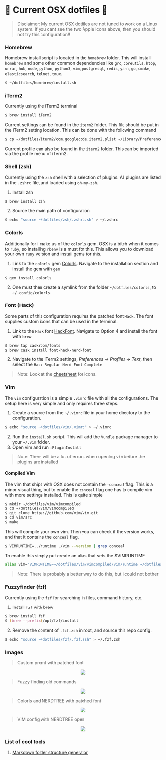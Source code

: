 #  Current OSX dotfiles 

> Disclaimer: My current OSX dotfiles are not tuned to work on a Linux system. If you cant see the two Apple icons above, then you should not try this configuration!!

### Homebrew

Homebrew install script is located in the `homebrew` folder.
This will install `homebrew` and some other common dependencies
like `grc`, `coreutils`, `htop`, `unrar`, `hub`, `node`, `python`, `python3`, `vim`,
`postgresql`, `redis`, `yarn`, `go`, `cmake`, `elasticsearch`, `telnet`, `tmux`.

```sh
$ ~/dotfiles/homebrew/install.sh
```

### iTerm2

Currently using the iTerm2 terminal

```sh
$ brew install iTerm2
```

Current settings can be found in the `iterm2` folder. This file should be put in the
iTerm2 setting location. This can be done with the following command

```sh
$ cp ~/dotfiles/iterm2/com.googlecode.iterm2.plist ~/Library/Preferences
```

Current profile can also be found in the `iterm2` folder. This can be imported via the
profile menu of iTerm2.

### Shell (zsh)

Currently using the `zsh` shell with a selection of plugins. All plugins are listed in the `.zshrc` file, and loaded using `oh-my-zsh`.

1. Install zsh

```zsh
$ brew install zsh
```

2. Source the main path of configuration

```zsh
$ echo "source ~/dotfiles/zsh/.zshrc.sh" > ~/.zshrc
```

### Colorls

Additionally for i make us of the `colorls` gem. OSX is a bitch when it comes to `ruby`, so installing
`rbenv` is a must for this. This allows you to download your own `ruby` version and install gems for this.

1. Link to the `colorls` gem [Colorls](https://github.com/athityakumar/colorls). Navigate to the installation
   section and install the gem with `gem`

```zsh
$ gem install colorls
```

2. One must then create a symlink from the folder `~/dotfiles/colorls`, to `~/.config/colorls`

### Font (Hack)

Some parts of this configuration requires the patched font `Hack`.
The font supplies custom icons that can be used in the terminal.

1. Link to the `Hack` font [HackFont](https://github.com/ryanoasis/nerd-fonts). Navigate to Option 4
   and install the font with `brew`

```zsh
$ brew tap caskroom/fonts
$ brew cask install font-hack-nerd-font
```

2. Navigate to the iTerm2 settings, _Preferences_ -> _Profiles_ -> _Text_, then select
   the `Hack Regular Nerd Font Complete`

> Note: Look at the [cheetsheet](http://nerdfonts.com/?set=nf-dev-#cheat-sheet]) for icons.

### Vim

The `vim` configuration is a simple `.vimrc` file with all the configurations. The setup here is very simple
and only requires three steps.

1. Create a source from the `~/.vimrc` file in your home directory to the configuration.

```zsh
$ echo "source ~/dotfiles/vim/.vimrc" > ~/.vimrc
```

2. Run the `install.sh` script. This will add the `Vundle` package manager to your `~/.vim` folder.
3. Open vim and run `:PluginInstall`

> Note: There will be a lot of errors when opening `vim` before the plugins are installed

#### Compiled Vim

The vim that ships with OSX does not contain the `-conceal` flag. This is a minor visual thing, but to
enable the `conceal` flag one has to compile vim with more settings installed. This is quite simple

```zsh
$ mkdir ~/dotfiles/vim/vimcompiled
$ cd ~/dotfiles/vim/vimcompiled
$ git clone https://github.com/vim/vim.git
$ cd vim/src
$ make
```

This will compile your own vim. Then you can check if the version works, and that it contains the `conceal` flag.

```zsh
$ VIMRUNTIME=../runtime ./vim --version | grep conceal
```

To enable this simply put create an alias that sets the \$VIMRUNTIME.

```zsh
alias vim="VIMRUNTIME=~/dotfiles/vim/vimcompiled/vim/runtime ~/dotfiles/vim/vimcompiled/vim/src/vim"
```

> Note: There is probably a better way to do this, but i could not bother

### Fuzzyfinder (fzf)

Currently using the `fzf` for searching in files, command history, etc.

1. Install `fzf` with brew

```zsh
$ brew install fzf
$ (brew --prefix)/opt/fzf/install
```

2. Remove the content of `.fzf.zsh` in root, and source this repo config.

```zsh
$ echo "source ~/dotfiles/fzf/.fzf.zsh" > ~/.fzf.zsh
```

### Images

> Custom promt with patched font

<p align="center"> 
<img src="https://i.imgur.com/0RlJygX.png">
</p>

> Fuzzy finding old commands

<p align="center"> 
<img src="https://i.imgur.com/PUdvtTQ.png">
</p>

> Colorls and NERDTREE with patched font

<p align="center"> 
<img src="https://i.imgur.com/OjHlPlF.png">
</p>

> VIM config with NERDTREE open

<p align="center"> 
<img src="https://i.imgur.com/vhtlTno.jpg">
</p>

### List of cool tools

1. [Markdown folder structure generator](https://www.npmjs.com/package/mddir)
